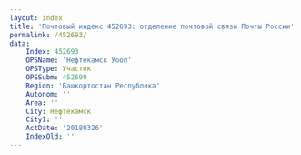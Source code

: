 ```yaml
---
layout: index
title: 'Почтовый индекс 452693: отделение почтовой связи Почты России'
permalink: /452693/
data:
    Index: 452693
    OPSName: 'Нефтекамск Уооп'
    OPSType: Участок
    OPSSubm: 452699
    Region: 'Башкортостан Республика'
    Autonom: ''
    Area: ''
    City: Нефтекамск
    City1: ''
    ActDate: '20180326'
    IndexOld: ''
---
```

